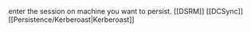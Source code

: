 enter the session on machine you want to persist. 
[[DSRM]]
[[DCSync]]
[[Persistence/Kerberoast|Kerberoast]]
